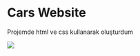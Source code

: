 <h1>Cars Website</h1>
<p>Projemde html ve css kullanarak oluşturdum</p>
<img src="ezgif.com-video-to-gif(1).gif">